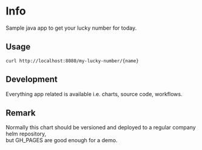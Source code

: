 # Info

Sample java app to get your lucky number for today.

## Usage

```shell
curl http://localhost:8080/my-lucky-number/{name}
```

## Development

Everything app related is available i.e. charts, source code, workflows.

## Remark

Normally this chart should be versioned and deployed to a regular company helm repository,\
but GH_PAGES are good enough for a demo.
